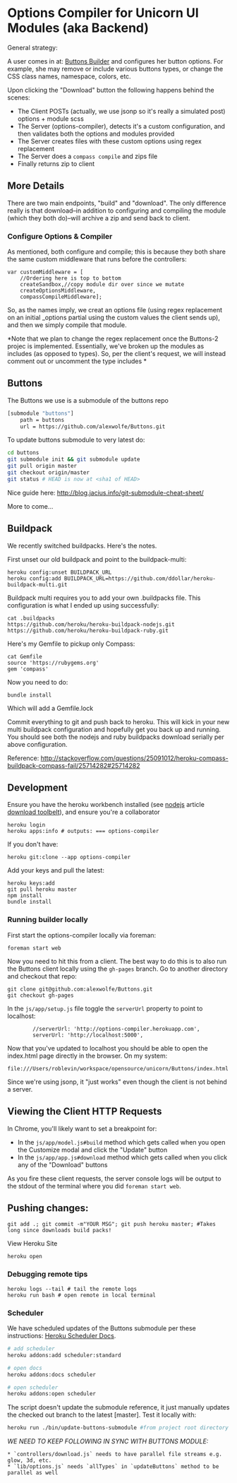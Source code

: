 # Options Compiler for Unicorn UI Modules (aka Backend)

General strategy:

A user comes in at: [Buttons Builder](http://alexwolfe.github.io/Buttons/) and configures her button options. For example, she may remove or include various buttons types, or change the CSS class names, namespace, colors, etc.

Upon clicking the "Download" button the following happens behind the scenes:

* The Client POSTs (actually, we use jsonp so it's really a simulated post) options + module scss
* The Server (options-compiler), detects it's a custom configuration, and then validates both the options and modules provided
* The Server creates files with these custom options using regex replacement
* The Server does a `compass compile` and zips file
* Finally returns zip to client

## More Details

There are two main endpoints, "build" and "download". The only difference really is that download–in addition to configuring and compiling the module (which they both do)–will archive a zip and send back to client.

### Configure Options & Compiler

As mentioned, both configure and compile; this is because they both share the same custom middleware that runs before the controllers:

	var customMiddleware = [
		//Ordering here is top to bottom
		createSandbox,//copy module dir over since we mutate
		createOptionsMiddleware,
		compassCompileMiddleware];

So, as the names imply, we creat an options file (using regex replacement on an initial _options partial using the custom values the client sends up), and then we simply compile that module.

*Note that we plan to change the regex replacement once the Buttons-2 projec is implemented. Essentially, we've broken up the modules as includes (as opposed to types). So, per the client's request, we will instead comment out or uncomment the type includes *

## Buttons

The Buttons we use is a submodule of the buttons repo
```bash
[submodule "buttons"]
	path = buttons
	url = https://github.com/alexwolfe/Buttons.git
```

To update buttons submodule to very latest do:
```bash
cd buttons
git submodule init && git submodule update
git pull origin master
git checkout origin/master
git status # HEAD is now at <sha1 of HEAD>
```

Nice guide here: http://blog.jacius.info/git-submodule-cheat-sheet/

More to come...

## Buildpack

We recently switched buildpacks. Here's the notes.

First unset our old buildpack and point to the buildpack-multi:

    heroku config:unset BUILDPACK_URL
    heroku config:add BUILDPACK_URL=https://github.com/ddollar/heroku-buildpack-multi.git

Buildpack multi requires you to add your own .buildpacks file. This configuration is what I ended up using successfully:

    cat .buildpacks
    https://github.com/heroku/heroku-buildpack-nodejs.git
    https://github.com/heroku/heroku-buildpack-ruby.git


Here's my Gemfile to pickup only Compass:

    cat Gemfile
    source 'https://rubygems.org'
    gem 'compass'

Now you need to do:

    bundle install

Which will add a Gemfile.lock

Commit everything to git and push back to heroku. This will kick in your new multi buildpack configuration and hopefully get you back up and running. You should see both the nodejs and ruby buildpacks download serially per above configuration.

Reference: http://stackoverflow.com/questions/25091012/heroku-compass-buildpack-compass-fail/25714282#25714282


## Development

Ensure you have the heroku workbench installed (see [nodejs](https://devcenter.heroku.com/articles/nodejs) article [download toolbelt](https://devcenter.heroku.com/articles/getting-started-with-nodejs#set-up)), and ensure you're a collaborator

	heroku login
	heroku apps:info # outputs: === options-compiler

If you don't have:

	heroku git:clone --app options-compiler


Add your keys and pull the latest:

	heroku keys:add
	git pull heroku master
	npm install
	bundle install

### Running builder locally

First start the options-compiler locally via foreman:

	foreman start web

Now you need to hit this from a client. The best way to do this is to also run the Buttons client locally using the `gh-pages` branch. Go to another directory and checkout that repo:

	git clone git@github.com:alexwolfe/Buttons.git
	git checkout gh-pages

In the `js/app/setup.js` file toggle the `serverUrl` property to point to localhost:

            //serverUrl: 'http://options-compiler.herokuapp.com',
            serverUrl: 'http://localhost:5000',

Now that you've updated to localhost you should be able to open the index.html page directly in the browser. On my system:

	file:///Users/roblevin/workspace/opensource/unicorn/Buttons/index.html

Since we're using jsonp, it "just works" even though the client is not behind a server.

## Viewing the Client HTTP Requests

In Chrome, you'll likely want to set a breakpoint for:

* In the `js/app/model.js#build` method which gets called when you open the Customize modal and click the "Update" button
* In the `js/app/app.js#download` method which gets called when you click any of the "Download" buttons

As you fire these client requests, the server console logs will be output to the stdout of the terminal where you did `foreman start web`.


## Pushing changes:

	git add .; git commit -m"YOUR MSG"; git push heroku master; #Takes long since downloads build packs!

View Heroku Site

	heroku open


### Debugging remote tips

	heroku logs --tail # tail the remote logs
	heroku run bash # open remote in local terminal


### Scheduler

We have scheduled updates of the Buttons submodule per these instructions: [Heroku Scheduler Docs](https://devcenter.heroku.com/articles/scheduler).

```bash
# add scheduler
heroku addons:add scheduler:standard

# open docs
heroku addons:docs scheduler

# open scheduler
heroku addons:open scheduler
```

The script doesn't update the submodule reference, it just manually updates the checked out branch to the latest [master]. Test it locally with:

```bash
heroku run ./bin/update-buttons-submodule #from project root directory
```


*WE NEED TO KEEP FOLLOWING IN SYNC WITH BUTTONS MODULE:*

	* `controllers/download.js` needs to have parallel file streams e.g. glow, 3d, etc.
	* `lib/options.js` needs `allTypes` in `updateButtons` method to be parallel as well
